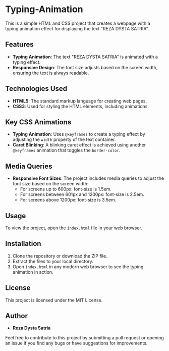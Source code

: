 # Typing-Animation

This is a simple HTML and CSS project that creates a webpage with a typing animation effect for displaying the text "REZA DYSTA SATRIA".

## Features

- **Typing Animation**: The text "REZA DYSTA SATRIA" is animated with a typing effect.
- **Responsive Design**: The font size adjusts based on the screen width, ensuring the text is always readable.

## Technologies Used

- **HTML5**: The standard markup language for creating web pages.
- **CSS3**: Used for styling the HTML elements, including animations.

## Key CSS Animations

- **Typing Animation**: Uses `@keyframes` to create a typing effect by adjusting the `width` property of the text container.
- **Caret Blinking**: A blinking caret effect is achieved using another `@keyframes` animation that toggles the `border-color`.

## Media Queries

- **Responsive Font Sizes**: The project includes media queries to adjust the font size based on the screen width:
  - For screens up to 600px: font-size is 1.5em.
  - For screens between 601px and 1200px: font-size is 2.5em.
  - For screens above 1200px: font-size is 3.5em.

## Usage

To view the project, open the `index.html` file in your web browser.

## Installation

1. Clone the repository or download the ZIP file.
2. Extract the files to your local directory.
3. Open `index.html` in any modern web browser to see the typing animation in action.

## License

This project is licensed under the MIT License.

## Author

- **Reza Dysta Satria**

Feel free to contribute to this project by submitting a pull request or opening an issue if you find any bugs or have suggestions for improvements.

